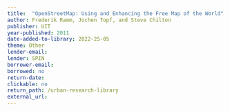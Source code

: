 ```yaml
---
title:  "OpenStreetMap: Using and Enhancing the Free Map of the World"
author: Frederik Ramm, Jochen Topf, and Steve Chilton
publisher: UIT
year-published: 2011
date-added-to-library: 2022-25-05
theme: Other
lender-email:
lender: SPIN
borrower-email:
borrowed: no
return-date:
clickable: no
return_path: /urban-research-library
external_url: 
---
```


